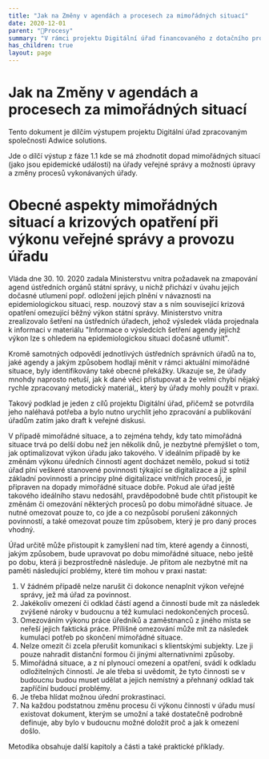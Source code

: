 ```yaml
---
title: "Jak na Změny v agendách a procesech za mimořádných situací"
date: 2020-12-01
parent: "📁Procesy"
summary: "V rámci projektu Digitální úřad financovaného z dotačního programu MPO je jedním z výstupů i stručná použitelná metodika, kterou úřady mohou použít za mimoŕádných situací, aby správným a efektivním způsobem řešili změny jejich procesů vynucené omezením fungování úřadu. Tento výstup je také publikován jako otevřená metodika."
has_children: true
layout: page
---
```


# Jak na Změny v agendách a procesech za mimořádných situací



Tento dokument je dílčím výstupem projektu Digitální úřad zpracovaným společnosti Adwice solutions.

Jde o dílčí výstup z fáze 1.1 kde se má zhodnotit dopad mimořádných situací (jako jsou epidemické události) na úřady veřejné správy a možnosti úpravy a změny procesů vykonávaných úřady.

# Obecné aspekty mimořádných situací a krizových opatření při výkonu veřejné správy a provozu úřadu

Vláda dne 30. 10. 2020 zadala Ministerstvu vnitra požadavek na zmapování agend ústředních orgánů státní správy, u nichž přichází v úvahu jejich dočasné utlumení popř. odložení jejich plnění v návaznosti na epidemiologickou situaci, resp. nouzový stav a s ním související krizová opatření omezující běžný výkon státní správy. Ministerstvo vnitra zrealizovalo šetření na ústředních úřadech, jehož výsledek vláda projednala k informaci v materiálu \"Informace o výsledcích šetření agendy jejichž výkon lze s ohledem na epidemiologickou situaci dočasně utlumit\".

Kromě samotných odpovědí jednotlivých ústředních správních úřadů na to, jaké agendy a jakým způsobem hodlají měnit v rámci aktuální mimořádné situace, byly identifikovány také obecné překážky. Ukazuje se, že úřady mnohdy naprosto netuší, jak k dané věci přistupovat a že velmi chybí nějaký rychle zpracovaný metodický materiál,, který by úřady mohly použít v praxi.

Takový podklad je jeden z cílů projektu Digitální úřad, přičemž se potvrdila jeho naléhavá potřeba a bylo nutno urychlit jeho zpracování a publikování úřadům zatím jako draft k veřejné diskusi.

V případě mimořádné situace, a to zejména tehdy, kdy tato mimořádná situace trvá po delší dobu než jen několik dnů, je nezbytné přemýšlet o tom, jak optimalizovat výkon úřadu jako takového. V ideálním případě by ke změnám výkonu úředních činností agent docházet nemělo, pokud si totiž úřad plní veškeré stanovené povinnosti týkající se digitalizace a již splnil základní povinnosti a principy plné digitalizace vnitřních procesů, je připraven na dopady mimořádné situace dobře. Pokud ale úřad ještě takového ideálního stavu nedosáhl, pravděpodobně bude chtít přistoupit ke změnám či omezování některých procesů po dobu mimořádné situace. Je nutné omezovat pouze to, co jde a co nezpůsobí porušení zákonných povinností, a také omezovat pouze tím způsobem, který je pro daný proces vhodný.

Úřad určitě může přistoupit k zamyšlení nad tím, které agendy a činnosti, jakým způsobem, bude upravovat po dobu mimořádné situace, nebo ještě po dobu, která ji bezprostředně následuje. Je přitom ale nezbytné mít na paměti následující problémy, které tím mohou v praxi nastat:

1.  V žádném případě nelze narušit či dokonce nenaplnit výkon veřejné správy, jež má úřad za povinnost.
2.  Jakékoliv omezení či odklad částí agend a činností bude mít za následek zvýšené nároky v budoucnu a též kumulaci nedokončených procesů.
3.  Omezováním výkonu práce úředníků a zaměstnanců z jiného místa se neřeší jejich faktická práce. Přílišné omezování může mít za následek kumulaci potřeb po skončení mimořádné situace.
4.  Nelze omezit či zcela přerušit komunikaci s klientskými subjekty. Lze ji pouze nahradit distanční formou či jinými alternativními způsoby.
5.  Mimořádná situace, a z ní plynoucí omezení a opatření, svádí k odkladu odložitelných činností. Je ale třeba si uvědomit, že tyto činnosti se v budoucnu budou muset udělat a jejich nemístný a přehnaný odklad tak zapříčiní budoucí problémy.
6.  Je třeba hlídat možnou úřední prokrastinaci.
7.  Na každou podstatnou změnu procesu či výkonu činnosti v úřadu musí existovat dokument, kterým se umožní a také dostatečně podrobně definuje, aby bylo v budoucnu možné doložit proč a jak k omezení došlo.

Metodika obsahuje další kapitoly a části a také praktické příklady.

